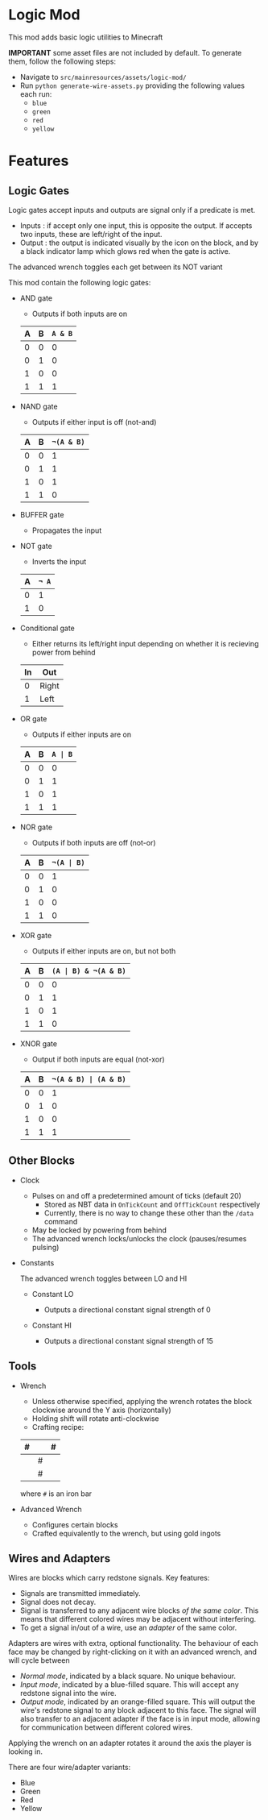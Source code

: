 # Logic Mod

This mod adds basic logic utilities to Minecraft

**IMPORTANT** some asset files are not included by default. To generate them, follow the following steps:
- Navigate to `src/mainresources/assets/logic-mod/`
- Run `python generate-wire-assets.py` providing the following values each run:
  - `blue`
  - `green`
  - `red`
  - `yellow`

# Features

## Logic Gates

Logic gates accept inputs and outputs are signal only if a predicate is met.
- Inputs : if accept only one input, this is opposite the output. If accepts two inputs, these are left/right of the input.
- Output : the output is indicated visually by the icon on the block, and by a black indicator lamp which glows red when the gate is active.

The advanced wrench toggles each get between its NOT variant

This mod contain the following logic gates:

- AND gate
   - Outputs if both inputs are on
   
    | A | B | `A & B` |
    |---|---|---------|
    | 0 | 0 | 0       |
    | 0 | 1 | 0       |
    | 1 | 0 | 0       |
    | 1 | 1 | 1       |

- NAND gate
  - Outputs if either input is off (not-and)

  | A | B | `¬(A & B)` |
  |---|---|------------|
  | 0 | 0 | 1          |
  | 0 | 1 | 1          |
  | 1 | 0 | 1          |
  | 1 | 1 | 0          |

- BUFFER gate
  - Propagates the input

- NOT gate
  - Inverts the input

  | A | `¬ A` |
  |---|-------|
  | 0 | 1     |
  | 1 | 0     |

- Conditional gate
  - Either returns its left/right input depending on whether it is recieving power from behind

  | In | Out   |
    |----|-------|
  | 0  | Right |
  | 1  | Left  |

- OR gate
  - Outputs if either inputs are on

  | A | B | `A \| B` |
  |---|---|----------|
  | 0 | 0 | 0        |
  | 0 | 1 | 1        |
  | 1 | 0 | 1        |
  | 1 | 1 | 1        |

- NOR gate
  - Outputs if both inputs are off (not-or)

  | A | B | `¬(A \| B)` |
  |---|---|-------------|
  | 0 | 0 | 1           |
  | 0 | 1 | 0           |
  | 1 | 0 | 0           |
  | 1 | 1 | 0           |

- XOR gate
  - Outputs if either inputs are on, but not both

  | A | B | `(A \| B) & ¬(A & B)` |
  |---|---|-----------------------|
  | 0 | 0 | 0                     |
  | 0 | 1 | 1                     |
  | 1 | 0 | 1                     |
  | 1 | 1 | 0                     |

- XNOR gate
  - Output if both inputs are equal (not-xor)

  | A | B | `¬(A & B) \| (A & B)` |
  |---|---|-----------------------|
  | 0 | 0 | 1                     |
  | 0 | 1 | 0                     |
  | 1 | 0 | 0                     |
  | 1 | 1 | 1                     |


## Other Blocks

- Clock
  - Pulses on and off a predetermined amount of ticks (default 20)
    - Stored as NBT data in `OnTickCount` and `OffTickCount` respectively
    - Currently, there is no way to change these other than the `/data` command
  - May be locked by powering from behind
  - The advanced wrench locks/unlocks the clock (pauses/resumes pulsing)

- Constants
  
  The advanced wrench toggles between LO and HI

  - Constant LO
    - Outputs a directional constant signal strength of 0

  - Constant HI
    - Outputs a directional constant signal strength of 15

## Tools

- Wrench
  - Unless otherwise specified, applying the wrench rotates the block clockwise around the Y axis (horizontally)
  - Holding shift will rotate anti-clockwise
  - Crafting recipe:

  | # |   | # |
    |---|---|---|
  |   | # |   |
  |   | # |   |

  where `#` is an iron bar

- Advanced Wrench
  - Configures certain blocks
  - Crafted equivalently to the wrench, but using gold ingots

## Wires and Adapters
Wires are blocks which carry redstone signals. Key features:
- Signals are transmitted immediately.
- Signal does not decay.
- Signal is transferred to any adjacent wire blocks *of the same color*. This means that different colored wires may be adjacent without interfering.
- To get a signal in/out of a wire, use an *adapter* of the same color.

Adapters are wires with extra, optional functionality. The behaviour of each face may be changed by right-clicking on it with an advanced wrench, and will cycle between
- *Normal mode*, indicated by a black square. No unique behaviour.
- *Input mode*, indicated by a blue-filled square. This will accept any redstone signal into the wire.
- *Output mode*, indicated by an orange-filled square. This will output the wire's redstone signal to any block adjacent to this face. The signal will also transfer to an adjacent adapter if the face is in input mode, allowing for communication between different colored wires.

Applying the wrench on an adapter rotates it around the axis the player is looking in.


There are four wire/adapter variants:
- Blue
- Green
- Red
- Yellow
